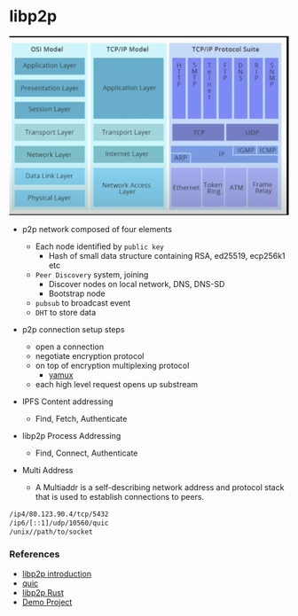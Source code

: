 # libp2p

![](screen/tcpip.png)

- p2p network composed of four elements
    - Each node identified by `public key`
        - Hash of small data structure containing RSA, ed25519, ecp256k1 etc
    - `Peer Discovery` system, joining
        - Discover nodes on  local network, DNS, DNS-SD
        - Bootstrap node
    - `pubsub` to broadcast event
    - `DHT` to store data

- p2p connection setup steps
    - open a connection
    - negotiate encryption protocol
    - on top of encryption multiplexing protocol
        - [yamux](https://github.com/hashicorp/yamux)
    - each high level request opens up substream

- IPFS Content addressing
    - Find, Fetch, Authenticate
- libp2p Process Addressing
    - Find, Connect, Authenticate
- Multi Address
    - A Multiaddr is a self-describing network address and protocol stack that is used to establish connections to peers.
    
```
/ip4/80.123.90.4/tcp/5432
/ip6/[::1]/udp/10560/quic
/unix//path/to/socket
```

### References
- [libp2p introduction](https://www.youtube.com/watch?v=CRe_oDtfRLw)
- [quic](https://www.youtube.com/watch?v=4FvMed5iCb4)
- [libp2p Rust](https://www.youtube.com/watch?v=Sss2Tl7WRDQ) 
- [Demo Project](https://github.com/tomaka/2018-rustrush-demo)
